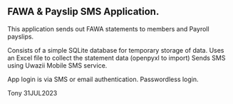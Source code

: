 ## FAWA & Payslip SMS Application.

This application sends out FAWA statements to members and Payroll payslips.

Consists of a simple SQLite database for temporary storage of data.
Uses an Excel file to collect the statement data (openpyxl to import)
Sends SMS using Uwazii Mobile SMS service.

App login is via SMS or email authentication.
Passwordless login.

Tony 31JUL2023